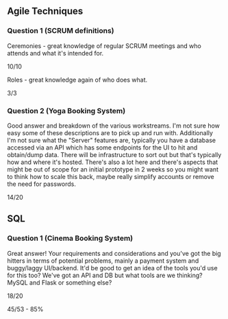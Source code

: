 ## Agile Techniques

### Question 1 (SCRUM definitions)

Ceremonies - great knowledge of regular SCRUM meetings and who attends and what it's intended for.

10/10

Roles - great knowledge again of who does what.

3/3

### Question 2 (Yoga Booking System)

Good answer and breakdown of the various workstreams. I'm not sure how easy some of these descriptions are to pick up and run with. Additionally I'm not sure what the "Server" features are, typically you have a database accessed via an API which has some endpoints for the UI to hit and obtain/dump data. There will be infrastructure to sort out but that's typically how and where it's hosted. There's also a lot here and there's aspects that might be out of scope for an initial prototype in 2 weeks so you might want to think how to scale this back, maybe really simplify accounts or remove the need for passwords.

14/20

## SQL

### Question 1 (Cinema Booking System)

Great answer! Your requirements and considerations and you've got the big hitters in terms of potential problems, mainly a payment system and buggy/laggy UI/backend. It'd be good to get an idea of the tools you'd use for this too? We've got an API and DB but what tools are we thinking? MySQL and Flask or something else?

18/20

45/53 - 85%